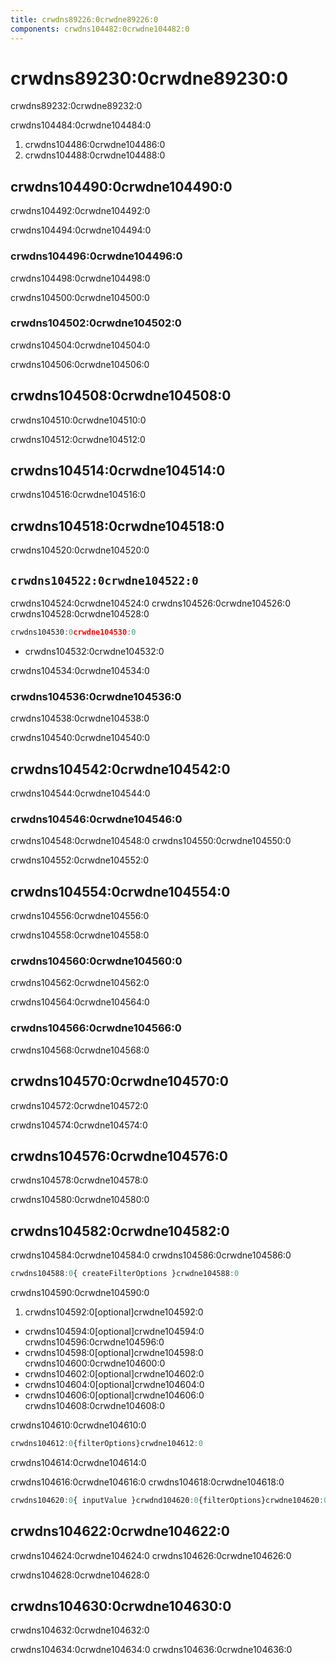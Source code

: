 ```yaml
---
title: crwdns89226:0crwdne89226:0
components: crwdns104482:0crwdne104482:0
---
```


# crwdns89230:0crwdne89230:0

<p class="description">crwdns89232:0crwdne89232:0</p>

crwdns104484:0crwdne104484:0

1. crwdns104486:0crwdne104486:0
2. crwdns104488:0crwdne104488:0

## crwdns104490:0crwdne104490:0

crwdns104492:0crwdne104492:0

crwdns104494:0crwdne104494:0

### crwdns104496:0crwdne104496:0

crwdns104498:0crwdne104498:0

crwdns104500:0crwdne104500:0

### crwdns104502:0crwdne104502:0

crwdns104504:0crwdne104504:0

crwdns104506:0crwdne104506:0

## crwdns104508:0crwdne104508:0

crwdns104510:0crwdne104510:0

crwdns104512:0crwdne104512:0

## crwdns104514:0crwdne104514:0

crwdns104516:0crwdne104516:0

## crwdns104518:0crwdne104518:0

crwdns104520:0crwdne104520:0

## `crwdns104522:0crwdne104522:0`

crwdns104524:0crwdne104524:0 crwdns104526:0crwdne104526:0 crwdns104528:0crwdne104528:0

```jsx
crwdns104530:0crwdne104530:0
```

- crwdns104532:0crwdne104532:0

crwdns104534:0crwdne104534:0

### crwdns104536:0crwdne104536:0

crwdns104538:0crwdne104538:0

crwdns104540:0crwdne104540:0

## crwdns104542:0crwdne104542:0

crwdns104544:0crwdne104544:0

### crwdns104546:0crwdne104546:0

crwdns104548:0crwdne104548:0 crwdns104550:0crwdne104550:0

crwdns104552:0crwdne104552:0

## crwdns104554:0crwdne104554:0

crwdns104556:0crwdne104556:0

crwdns104558:0crwdne104558:0

### crwdns104560:0crwdne104560:0

crwdns104562:0crwdne104562:0

crwdns104564:0crwdne104564:0

### crwdns104566:0crwdne104566:0

crwdns104568:0crwdne104568:0

## crwdns104570:0crwdne104570:0

crwdns104572:0crwdne104572:0

crwdns104574:0crwdne104574:0

## crwdns104576:0crwdne104576:0

crwdns104578:0crwdne104578:0

crwdns104580:0crwdne104580:0

## crwdns104582:0crwdne104582:0

crwdns104584:0crwdne104584:0 crwdns104586:0crwdne104586:0

```js
crwdns104588:0{ createFilterOptions }crwdne104588:0
```

crwdns104590:0crwdne104590:0

1. crwdns104592:0[optional]crwdne104592:0 
  - crwdns104594:0[optional]crwdne104594:0 crwdns104596:0crwdne104596:0
  - crwdns104598:0[optional]crwdne104598:0 crwdns104600:0crwdne104600:0
  - crwdns104602:0[optional]crwdne104602:0
  - crwdns104604:0[optional]crwdne104604:0
  - crwdns104606:0[optional]crwdne104606:0 crwdns104608:0crwdne104608:0

crwdns104610:0crwdne104610:0

```js
crwdns104612:0{filterOptions}crwdne104612:0
```

crwdns104614:0crwdne104614:0

crwdns104616:0crwdne104616:0 crwdns104618:0crwdne104618:0

```jsx
crwdns104620:0{ inputValue }crwdnd104620:0{filterOptions}crwdne104620:0
```

## crwdns104622:0crwdne104622:0

crwdns104624:0crwdne104624:0 crwdns104626:0crwdne104626:0

crwdns104628:0crwdne104628:0

## crwdns104630:0crwdne104630:0

crwdns104632:0crwdne104632:0

crwdns104634:0crwdne104634:0 crwdns104636:0crwdne104636:0